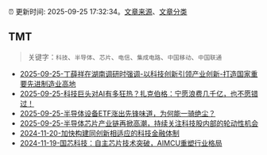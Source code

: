 :alarm_clock: 更新时间: 2025-09-25 17:32:34。[文章来源](/README.md)、[文章分类](/TAGS.md)

## TMT


> 关键字：`科技`、`半导体`、`芯片`、`电信`、`集成电路`、`中国移动`、`中国联通`



- [2025-09-25-丁薛祥在湖南调研时强调-以科技创新引领产业创新-打造国家重要先进制造业高地](https://www.cls.cn/detail/2155546) 
- [2025-09-25-科技巨头对AI有多狂热？扎克伯格：宁愿浪费几千亿，也不愿错过！](https://www.cls.cn/detail/2155280) 
- [2025-09-25-半导体设备ETF涨出先锋味道，为何能一骑绝尘？](https://www.cls.cn/detail/2155329) 
- [2025-09-25-半导体芯片产业链再掀高潮，持续关注科技股内部的轮动性机会](https://www.cls.cn/detail/2155338) 
- [2024-11-20-加快构建同创新相适应的科技金融体制](https://xueqiu.com/9193403816/313561745) 
- [2024-11-19-国芯科技：自主芯片技术突破，AIMCU重塑行业格局](https://xueqiu.com/8151841495/313402043) 
